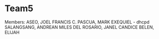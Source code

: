 # Team5
Members: 
ASEO, JOEL FRANCIS C.
PASCUA, MARK EXEQUIEL - dhcpd
SALANGSANG, ANDREAN MILES
DEL ROSARIO, JANEL CANDICE 
BELEN, ELIJAH


